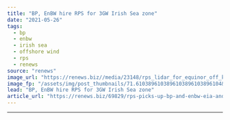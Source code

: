 ```yaml
---
title: "BP, EnBW hire RPS for 3GW Irish Sea zone"
date: "2021-05-26"
tags: 
  - bp
  - enbw
  - irish sea
  - offshore wind
  - rps
  - renews
source: "renews"
image_url: "https://renews.biz//media/23148/rps_lidar_for_equinor_off_korea_credit_rps.jpeg?mode=crop&width=770&heightratio=0.6103896103896103896103896104&slimmage=true"
image_fp: "/assets/img/post_thumbnails/71.6103896103896103896103896104&slimmage=true"
lead: "BP, EnBW hire RPS for 3GW Irish Sea zone"
article_url: "https://renews.biz/69829/rps-picks-up-bp-and-enbw-eia-and-hra-contract/"
---
```


---

